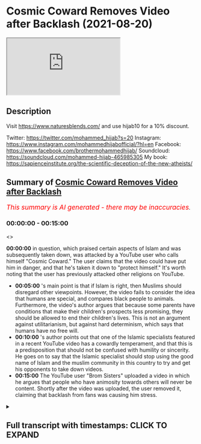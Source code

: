 # Cosmic Coward Removes Video after Backlash (2021-08-20)

<iframe loading='lazy' src='https://www.youtube.com/embed/G8Ia9BHpAQk'></iframe>

## Description

Visit https://www.naturesblends.com/ and use hijab10 for a 10% discount. 

Twitter: https://twitter.com/mohammed_hijab?s=20
Instagram: https://www.instagram.com/mohammedhijabofficial/?hl=en
Facebook: https://www.facebook.com/brothermohammedhijab/
Soundcloud: https://soundcloud.com/mohammed-hijab-465985305
My book: https://sapienceinstitute.org/the-scientific-deception-of-the-new-atheists/

## Summary of [Cosmic Coward Removes Video after Backlash](https://www.youtube.com/watch?v=G8Ia9BHpAQk)


*<span style="color:red; font-size:125%">This summary is AI generated - there may be inaccuracies</span>. [](/)*

### <a onclick="modifyYTiframeseektime('0')">00:00:00</a> - <a onclick="modifyYTiframeseektime('900')">00:15:00</a>

<>

**<a onclick="modifyYTiframeseektime('0')">00:00:00</a>**  in question, which praised certain aspects of Islam and was subsequently taken down, was attacked by a YouTube user who calls himself "Cosmic Coward." The user claims that the video could have put him in danger, and that he's taken it down to "protect himself." It's worth noting that the user has previously attacked other religions on YouTube.
* **<a onclick="modifyYTiframeseektime('300')">00:05:00</a>** 's main point is that if Islam is right, then Muslims should disregard other viewpoints. However, the video fails to consider the idea that humans are special, and compares black people to animals. Furthermore, the video's author argues that because some parents have conditions that make their children's prospects less promising, they should be allowed to end their children's lives. This is not an argument against utilitarianism, but against hard determinism, which says that humans have no free will.
* **<a onclick="modifyYTiframeseektime('600')">00:10:00</a>** 's author points out that one of the Islamic specialists featured in a recent YouTube video has a cowardly temperament, and that this is a predisposition that should not be confused with humility or sincerity. He goes on to say that the Islamic specialist should stop using the good name of Islam and the muslim community in this country to try and get his opponents to take down videos.
* **<a onclick="modifyYTiframeseektime('900')">00:15:00</a>** The YouTube user "Brom Sisters" uploaded a video in which he argues that people who have animosity towards others will never be content. Shortly after the video was uploaded, the user removed it, claiming that backlash from fans was causing him stress.

<details><summary><h2>Full transcript with timestamps: CLICK TO EXPAND</h2></summary>

<a onclick="modifyYTiframeseektime('0')">0:00:00</a> [Music]  
<a onclick="modifyYTiframeseektime('5')">0:00:05</a> is the hijab 10  
<a onclick="modifyYTiframeseektime('6')">0:00:06</a> discount code for 10 percent discount on  
<a onclick="modifyYTiframeseektime('9')">0:00:09</a> a wide range of products including  
<a onclick="modifyYTiframeseektime('11')">0:00:11</a> premium ethiopian black seed products  
<a onclick="modifyYTiframeseektime('13')">0:00:13</a> assalamu alaikum  
<a onclick="modifyYTiframeseektime('15')">0:00:15</a> how are you guys doing i'm joined it's  
<a onclick="modifyYTiframeseektime('17')">0:00:17</a> the champ champ connection here how are  
<a onclick="modifyYTiframeseektime('19')">0:00:19</a> you doing  
<a onclick="modifyYTiframeseektime('20')">0:00:20</a> [Laughter]  
<a onclick="modifyYTiframeseektime('23')">0:00:23</a> so much one letter can make such a big  
<a onclick="modifyYTiframeseektime('24')">0:00:24</a> difference  
<a onclick="modifyYTiframeseektime('27')">0:00:27</a> well one mistake can make such a big  
<a onclick="modifyYTiframeseektime('29')">0:00:29</a> difference and today we're going to be  
<a onclick="modifyYTiframeseektime('30')">0:00:30</a> talking about the the big mistake from  
<a onclick="modifyYTiframeseektime('32')">0:00:32</a> cosmic coward cosmic failure cosmic  
<a onclick="modifyYTiframeseektime('34')">0:00:34</a> coward call him whatever you want to  
<a onclick="modifyYTiframeseektime('36')">0:00:36</a> call him actually to be honest with you  
<a onclick="modifyYTiframeseektime('38')">0:00:38</a> just some time ago maybe it was before  
<a onclick="modifyYTiframeseektime('40')">0:00:40</a> maybe two three weeks ago i made a video  
<a onclick="modifyYTiframeseektime('42')">0:00:42</a> about him actually praising some of what  
<a onclick="modifyYTiframeseektime('44')">0:00:44</a> he was doing because  
<a onclick="modifyYTiframeseektime('45')">0:00:45</a> he was talking about how  
<a onclick="modifyYTiframeseektime('47')">0:00:47</a> voracious he didn't mention this kind of  
<a onclick="modifyYTiframeseektime('49')">0:00:49</a> language but he the contingency argument  
<a onclick="modifyYTiframeseektime('51')">0:00:51</a> was  
<a onclick="modifyYTiframeseektime('52')">0:00:52</a> and how he he sees it as  
<a onclick="modifyYTiframeseektime('54')">0:00:54</a> the absurdity of the infinite regression  
<a onclick="modifyYTiframeseektime('56')">0:00:56</a> whatever now  
<a onclick="modifyYTiframeseektime('58')">0:00:58</a> for some strange reason in fact that we  
<a onclick="modifyYTiframeseektime('60')">0:01:00</a> can both comment on he's decided to  
<a onclick="modifyYTiframeseektime('62')">0:01:02</a> attack the muslim community again yes  
<a onclick="modifyYTiframeseektime('65')">0:01:05</a> and before we talk about him attacking  
<a onclick="modifyYTiframeseektime('67')">0:01:07</a> the muslim community let's really  
<a onclick="modifyYTiframeseektime('69')">0:01:09</a> distinguish because the video that he  
<a onclick="modifyYTiframeseektime('70')">0:01:10</a> took down okay which he initially had up  
<a onclick="modifyYTiframeseektime('74')">0:01:14</a> was why is islam so sensitive or  
<a onclick="modifyYTiframeseektime('76')">0:01:16</a> something to that effect right yes  
<a onclick="modifyYTiframeseektime('78')">0:01:18</a> islam here he's not talking about if you  
<a onclick="modifyYTiframeseektime('80')">0:01:20</a> like the religion he's talking he is  
<a onclick="modifyYTiframeseektime('82')">0:01:22</a> talking about muslim people because he  
<a onclick="modifyYTiframeseektime('83')">0:01:23</a> actually mentions  
<a onclick="modifyYTiframeseektime('84')">0:01:24</a> muslims and their reactions to uh  
<a onclick="modifyYTiframeseektime('88')">0:01:28</a> certain things that provocations or  
<a onclick="modifyYTiframeseektime('89')">0:01:29</a> whatever it is  
<a onclick="modifyYTiframeseektime('91')">0:01:31</a> this ungrammatical use of the word islam  
<a onclick="modifyYTiframeseektime('95')">0:01:35</a> to refer to muslim people this  
<a onclick="modifyYTiframeseektime('97')">0:01:37</a> ungrammatical use  
<a onclick="modifyYTiframeseektime('99')">0:01:39</a> is a commonplace usage  
<a onclick="modifyYTiframeseektime('102')">0:01:42</a> among people on the alt-right people on  
<a onclick="modifyYTiframeseektime('103')">0:01:43</a> the even the far right  
<a onclick="modifyYTiframeseektime('105')">0:01:45</a> that try  
<a onclick="modifyYTiframeseektime('107')">0:01:47</a> maybe disguise their islamophobia  
<a onclick="modifyYTiframeseektime('108')">0:01:48</a> disguise their  
<a onclick="modifyYTiframeseektime('110')">0:01:50</a> the the hasty generalizations against  
<a onclick="modifyYTiframeseektime('113')">0:01:53</a> know it's like tommy robinson you know i  
<a onclick="modifyYTiframeseektime('114')">0:01:54</a> don't have a problem with the muslims  
<a onclick="modifyYTiframeseektime('115')">0:01:55</a> this is islam right right but to be  
<a onclick="modifyYTiframeseektime('118')">0:01:58</a> completely honest with you you mentioned  
<a onclick="modifyYTiframeseektime('119')">0:01:59</a> tommy robinson right  
<a onclick="modifyYTiframeseektime('121')">0:02:01</a> he wasn't as cowardly as this i mean he  
<a onclick="modifyYTiframeseektime('123')">0:02:03</a> wouldn't he wouldn't pop a video and  
<a onclick="modifyYTiframeseektime('124')">0:02:04</a> then put it down and say because of  
<a onclick="modifyYTiframeseektime('126')">0:02:06</a> safety concern you couldn't imagine that  
<a onclick="modifyYTiframeseektime('127')">0:02:07</a> that was nonsense yeah imagine imagine  
<a onclick="modifyYTiframeseektime('129')">0:02:09</a> totally put on a video yeah and putting  
<a onclick="modifyYTiframeseektime('131')">0:02:11</a> it taking it down at least he had a  
<a onclick="modifyYTiframeseektime('133')">0:02:13</a> degree of being rough and ready like you  
<a onclick="modifyYTiframeseektime('135')">0:02:15</a> know he had a certain level of  
<a onclick="modifyYTiframeseektime('138')">0:02:18</a> courageousness and you can say in the  
<a onclick="modifyYTiframeseektime('139')">0:02:19</a> twitter level he did a certain level of  
<a onclick="modifyYTiframeseektime('141')">0:02:21</a> courageousness that this little boy  
<a onclick="modifyYTiframeseektime('143')">0:02:23</a> doesn't unfortunately does not have they  
<a onclick="modifyYTiframeseektime('144')">0:02:24</a> do also have something in common you  
<a onclick="modifyYTiframeseektime('145')">0:02:25</a> know tommy robinson and katie hopkins  
<a onclick="modifyYTiframeseektime('148')">0:02:28</a> and all these people they have something  
<a onclick="modifyYTiframeseektime('149')">0:02:29</a> in common they use the fear factor yeah  
<a onclick="modifyYTiframeseektime('151')">0:02:31</a> and that's exactly what he's done it's  
<a onclick="modifyYTiframeseektime('152')">0:02:32</a> very strange because it's a fallacy of a  
<a onclick="modifyYTiframeseektime('154')">0:02:34</a> circular argument and it's a  
<a onclick="modifyYTiframeseektime('155')">0:02:35</a> self-fulfilled prophecy i'm not saying  
<a onclick="modifyYTiframeseektime('157')">0:02:37</a> he claimed these or  
<a onclick="modifyYTiframeseektime('158')">0:02:38</a> what i'm trying to say is he puts a  
<a onclick="modifyYTiframeseektime('160')">0:02:40</a> video up and he says why islam so  
<a onclick="modifyYTiframeseektime('162')">0:02:42</a> sensitive and you know muslims do all  
<a onclick="modifyYTiframeseektime('164')">0:02:44</a> kinds of burn places bomb places etc and  
<a onclick="modifyYTiframeseektime('166')">0:02:46</a> then it takes this video down so it's  
<a onclick="modifyYTiframeseektime('167')">0:02:47</a> like it's like it's pretty nice  
<a onclick="modifyYTiframeseektime('169')">0:02:49</a> i'm proving my own point but i made the  
<a onclick="modifyYTiframeseektime('170')">0:02:50</a> video it got about 300 000 views i'll  
<a onclick="modifyYTiframeseektime('172')">0:02:52</a> take it down now because i'm under fret  
<a onclick="modifyYTiframeseektime('174')">0:02:54</a> i mean was he under threat when he made  
<a onclick="modifyYTiframeseektime('176')">0:02:56</a> certain statements which you're going to  
<a onclick="modifyYTiframeseektime('177')">0:02:57</a> mention you know well actually you know  
<a onclick="modifyYTiframeseektime('178')">0:02:58</a> this is a good point because if he was  
<a onclick="modifyYTiframeseektime('180')">0:03:00</a> so scared about his safety why doesn't  
<a onclick="modifyYTiframeseektime('182')">0:03:02</a> he take his other video down which is  
<a onclick="modifyYTiframeseektime('184')">0:03:04</a> which he's actually insulting the  
<a onclick="modifyYTiframeseektime('185')">0:03:05</a> prophet muhammad  
<a onclick="modifyYTiframeseektime('186')">0:03:06</a> so he mounted quote and abused yes  
<a onclick="modifyYTiframeseektime('190')">0:03:10</a> he still got that one up so that one's  
<a onclick="modifyYTiframeseektime('192')">0:03:12</a> more dangerous if you're talking about  
<a onclick="modifyYTiframeseektime('193')">0:03:13</a> threat levels yeah i would have thought  
<a onclick="modifyYTiframeseektime('195')">0:03:15</a> that one would be the one to take down  
<a onclick="modifyYTiframeseektime('196')">0:03:16</a> or even worse according muslim woman in  
<a onclick="modifyYTiframeseektime('198')">0:03:18</a> bags yeah i mean i'm somalian women  
<a onclick="modifyYTiframeseektime('200')">0:03:20</a> somali women in bags is especially you  
<a onclick="modifyYTiframeseektime('202')">0:03:22</a> know me i'll be honest with you you've  
<a onclick="modifyYTiframeseektime('203')">0:03:23</a> got to be careful of the somalian  
<a onclick="modifyYTiframeseektime('204')">0:03:24</a> sisters you know what i'm saying  
<a onclick="modifyYTiframeseektime('206')">0:03:26</a> i'm telling you you know especially if  
<a onclick="modifyYTiframeseektime('207')">0:03:27</a> you're saying they're in bed some other  
<a onclick="modifyYTiframeseektime('208')">0:03:28</a> sisters can you know give you a little  
<a onclick="modifyYTiframeseektime('210')">0:03:30</a> you know the point here is this you was  
<a onclick="modifyYTiframeseektime('212')">0:03:32</a> brave then yeah what have you become a  
<a onclick="modifyYTiframeseektime('213')">0:03:33</a> coward now is it what the meat that  
<a onclick="modifyYTiframeseektime('215')">0:03:35</a> you're not eating you're vegan now is it  
<a onclick="modifyYTiframeseektime('216')">0:03:36</a> has an effect on your testosterone  
<a onclick="modifyYTiframeseektime('220')">0:03:40</a> is it that is it the the b12 and the  
<a onclick="modifyYTiframeseektime('222')">0:03:42</a> iron deficiency that oxygen doesn't  
<a onclick="modifyYTiframeseektime('223')">0:03:43</a> happen  
<a onclick="modifyYTiframeseektime('224')">0:03:44</a> what is  
<a onclick="modifyYTiframeseektime('226')">0:03:46</a> let's say something right yeah some  
<a onclick="modifyYTiframeseektime('227')">0:03:47</a> muslims will come and say why are you  
<a onclick="modifyYTiframeseektime('228')">0:03:48</a> treating this guy like this and it's the  
<a onclick="modifyYTiframeseektime('229')">0:03:49</a> same muslims that they don't mind being  
<a onclick="modifyYTiframeseektime('231')">0:03:51</a> slapped up quite frankly  
<a onclick="modifyYTiframeseektime('233')">0:03:53</a> and to be honest that's you guys yeah  
<a onclick="modifyYTiframeseektime('235')">0:03:55</a> yeah yeah this man  
<a onclick="modifyYTiframeseektime('237')">0:03:57</a> is language yeah look this man clearly  
<a onclick="modifyYTiframeseektime('239')">0:03:59</a> doesn't mind throwing you and your  
<a onclick="modifyYTiframeseektime('240')">0:04:00</a> family and your community under the bus  
<a onclick="modifyYTiframeseektime('242')">0:04:02</a> okay he's done that already how many  
<a onclick="modifyYTiframeseektime('244')">0:04:04</a> videos does he have to make not just  
<a onclick="modifyYTiframeseektime('245')">0:04:05</a> about islam yeah and about the prophet  
<a onclick="modifyYTiframeseektime('247')">0:04:07</a> muhammad but about you and your  
<a onclick="modifyYTiframeseektime('249')">0:04:09</a> community and how you act he's hastily  
<a onclick="modifyYTiframeseektime('251')">0:04:11</a> generalizing 1.8 billion people exactly  
<a onclick="modifyYTiframeseektime('253')">0:04:13</a> you know speaking about islam  
<a onclick="modifyYTiframeseektime('255')">0:04:15</a> really intending muslims and he  
<a onclick="modifyYTiframeseektime('256')">0:04:16</a> mentioned the word muslims few times in  
<a onclick="modifyYTiframeseektime('258')">0:04:18</a> the video now of course and the funny  
<a onclick="modifyYTiframeseektime('259')">0:04:19</a> thing is is his comeback he makes it  
<a onclick="modifyYTiframeseektime('261')">0:04:21</a> very clear which is very bizarre i'm he  
<a onclick="modifyYTiframeseektime('263')">0:04:23</a> goes cosmic is back why are you not back  
<a onclick="modifyYTiframeseektime('265')">0:04:25</a> with the video attacking christianity  
<a onclick="modifyYTiframeseektime('267')">0:04:27</a> have you got is that on twitter he said  
<a onclick="modifyYTiframeseektime('268')">0:04:28</a> he deleted it oh he deleted it on  
<a onclick="modifyYTiframeseektime('270')">0:04:30</a> twitter  
<a onclick="modifyYTiframeseektime('271')">0:04:31</a> what i remember what he showed me was  
<a onclick="modifyYTiframeseektime('272')">0:04:32</a> that he was saying something effect of  
<a onclick="modifyYTiframeseektime('274')">0:04:34</a> um  
<a onclick="modifyYTiframeseektime('274')">0:04:34</a> the old cosmic and here's one for you  
<a onclick="modifyYTiframeseektime('276')">0:04:36</a> guys no no that's what i'm trying to do  
<a onclick="modifyYTiframeseektime('278')">0:04:38</a> it's like the fans were saying can we  
<a onclick="modifyYTiframeseektime('280')">0:04:40</a> get exactly what you said he i i've got  
<a onclick="modifyYTiframeseektime('282')">0:04:42</a> it here  
<a onclick="modifyYTiframeseektime('283')">0:04:43</a> yeah because from what i know he was  
<a onclick="modifyYTiframeseektime('285')">0:04:45</a> basically saying like you guys were  
<a onclick="modifyYTiframeseektime('287')">0:04:47</a> asking here's the old cosmic background  
<a onclick="modifyYTiframeseektime('289')">0:04:49</a> because people fed up with his vegan  
<a onclick="modifyYTiframeseektime('290')">0:04:50</a> videos  
<a onclick="modifyYTiframeseektime('291')">0:04:51</a> so the thing is if you can find that  
<a onclick="modifyYTiframeseektime('293')">0:04:53</a> i got it here i got it i got it i got it  
<a onclick="modifyYTiframeseektime('294')">0:04:54</a> right he goes people keep telling me  
<a onclick="modifyYTiframeseektime('296')">0:04:56</a> that they miss the old skeptic yeah  
<a onclick="modifyYTiframeseektime('298')">0:04:58</a> well here you go here you go i guess so  
<a onclick="modifyYTiframeseektime('300')">0:05:00</a> it's like he's a slave to his uh exactly  
<a onclick="modifyYTiframeseektime('302')">0:05:02</a> no need to not only that it just shows  
<a onclick="modifyYTiframeseektime('304')">0:05:04</a> how islamophobic you are because you  
<a onclick="modifyYTiframeseektime('307')">0:05:07</a> coming back mean it didn't mean that hey  
<a onclick="modifyYTiframeseektime('309')">0:05:09</a> cosmic's back with um you know an  
<a onclick="modifyYTiframeseektime('311')">0:05:11</a> intellectual  
<a onclick="modifyYTiframeseektime('312')">0:05:12</a> and scrutinizing whatever it may be  
<a onclick="modifyYTiframeseektime('314')">0:05:14</a> different topics he discusses with he  
<a onclick="modifyYTiframeseektime('316')">0:05:16</a> goes straight for islam absolutely and  
<a onclick="modifyYTiframeseektime('318')">0:05:18</a> why why islam  
<a onclick="modifyYTiframeseektime('320')">0:05:20</a> and he got a big backlash from his  
<a onclick="modifyYTiframeseektime('321')">0:05:21</a> followers  
<a onclick="modifyYTiframeseektime('322')">0:05:22</a> even saw them  
<a onclick="modifyYTiframeseektime('325')">0:05:25</a> which i'll tell you is actually  
<a onclick="modifyYTiframeseektime('326')">0:05:26</a> something in the quran this video fails  
<a onclick="modifyYTiframeseektime('328')">0:05:28</a> to consider the fundamental point yeah  
<a onclick="modifyYTiframeseektime('330')">0:05:30</a> what if islam was actually right if if  
<a onclick="modifyYTiframeseektime('333')">0:05:33</a> if muhammad was actually allah's prophet  
<a onclick="modifyYTiframeseektime('336')">0:05:36</a> they would be justified in in  
<a onclick="modifyYTiframeseektime('337')">0:05:37</a> disregarding other viewpoints  
<a onclick="modifyYTiframeseektime('341')">0:05:41</a> yeah so the point is that is a good  
<a onclick="modifyYTiframeseektime('342')">0:05:42</a> point because the thing is this is not  
<a onclick="modifyYTiframeseektime('344')">0:05:44</a> actually a logical argument against  
<a onclick="modifyYTiframeseektime('346')">0:05:46</a> islam he's just trying to create a shock  
<a onclick="modifyYTiframeseektime('348')">0:05:48</a> factor yes against islam but then if we  
<a onclick="modifyYTiframeseektime('350')">0:05:50</a> want to create shock factors he's he's  
<a onclick="modifyYTiframeseektime('352')">0:05:52</a> had peter singer who's one of the  
<a onclick="modifyYTiframeseektime('354')">0:05:54</a> leading utilitarians  
<a onclick="modifyYTiframeseektime('356')">0:05:56</a> um  
<a onclick="modifyYTiframeseektime('357')">0:05:57</a> he actually he's one of the top  
<a onclick="modifyYTiframeseektime('359')">0:05:59</a> scholars of utilitarianism and and he  
<a onclick="modifyYTiframeseektime('362')">0:06:02</a> mentions  
<a onclick="modifyYTiframeseektime('363')">0:06:03</a> you know let me actually get exactly  
<a onclick="modifyYTiframeseektime('365')">0:06:05</a> what he mentions he compares basically  
<a onclick="modifyYTiframeseektime('367')">0:06:07</a> black people african people slaves  
<a onclick="modifyYTiframeseektime('370')">0:06:10</a> in the slave trade to animal suffering  
<a onclick="modifyYTiframeseektime('372')">0:06:12</a> and he's got this in his channel right  
<a onclick="modifyYTiframeseektime('374')">0:06:14</a> he doesn't even challenge it enough  
<a onclick="modifyYTiframeseektime('376')">0:06:16</a> because remember they don't take the  
<a onclick="modifyYTiframeseektime('378')">0:06:18</a> premise of human exceptionalism for  
<a onclick="modifyYTiframeseektime('380')">0:06:20</a> granted the idea that human is special  
<a onclick="modifyYTiframeseektime('381')">0:06:21</a> is differentiate from the animal uh the  
<a onclick="modifyYTiframeseektime('384')">0:06:24</a> human being is the friendship from an  
<a onclick="modifyYTiframeseektime('385')">0:06:25</a> animal that's obviously we believe in  
<a onclick="modifyYTiframeseektime('387')">0:06:27</a> that  
<a onclick="modifyYTiframeseektime('388')">0:06:28</a> we believe in the quran  
<a onclick="modifyYTiframeseektime('392')">0:06:32</a> you know the quran states that we have  
<a onclick="modifyYTiframeseektime('394')">0:06:34</a> exalted  
<a onclick="modifyYTiframeseektime('395')">0:06:35</a> the child of adam we have exalted human  
<a onclick="modifyYTiframeseektime('397')">0:06:37</a> being yeah  
<a onclick="modifyYTiframeseektime('398')">0:06:38</a> you know  
<a onclick="modifyYTiframeseektime('399')">0:06:39</a> this is human exceptionalism in the  
<a onclick="modifyYTiframeseektime('401')">0:06:41</a> quran we have an uh you know a moral  
<a onclick="modifyYTiframeseektime('404')">0:06:44</a> human exceptionism they don't have it so  
<a onclick="modifyYTiframeseektime('406')">0:06:46</a> they can compare black people no problem  
<a onclick="modifyYTiframeseektime('408')">0:06:48</a> with animals  
<a onclick="modifyYTiframeseektime('409')">0:06:49</a> they have track record of doing this  
<a onclick="modifyYTiframeseektime('410')">0:06:50</a> kind of thing um talking about somali  
<a onclick="modifyYTiframeseektime('412')">0:06:52</a> and women african people you know and  
<a onclick="modifyYTiframeseektime('415')">0:06:55</a> these kind of things and that shows the  
<a onclick="modifyYTiframeseektime('417')">0:06:57</a> extent to which that they have this kind  
<a onclick="modifyYTiframeseektime('418')">0:06:58</a> of western gaze orientalizing  
<a onclick="modifyYTiframeseektime('420')">0:07:00</a> orientalizing you know uh looking at  
<a onclick="modifyYTiframeseektime('422')">0:07:02</a> these other look why don't you compare  
<a onclick="modifyYTiframeseektime('424')">0:07:04</a> white people with uh with animals why  
<a onclick="modifyYTiframeseektime('426')">0:07:06</a> did i have to be the african example  
<a onclick="modifyYTiframeseektime('428')">0:07:08</a> you know that's right you know and  
<a onclick="modifyYTiframeseektime('430')">0:07:10</a> there's there's another thing as well  
<a onclick="modifyYTiframeseektime('431')">0:07:11</a> which i wish i want to add on on this  
<a onclick="modifyYTiframeseektime('433')">0:07:13</a> point which is that um  
<a onclick="modifyYTiframeseektime('436')">0:07:16</a> peter singer since we're talking about  
<a onclick="modifyYTiframeseektime('437')">0:07:17</a> him right listen to what he says this is  
<a onclick="modifyYTiframeseektime('439')">0:07:19</a> something that um he writes in his book  
<a onclick="modifyYTiframeseektime('442')">0:07:22</a> it's called practical ethics yeah  
<a onclick="modifyYTiframeseektime('444')">0:07:24</a> he says he he says this man that he had  
<a onclick="modifyYTiframeseektime('446')">0:07:26</a> on his podcast and he didn't even  
<a onclick="modifyYTiframeseektime('448')">0:07:28</a> challenge him all these points by the  
<a onclick="modifyYTiframeseektime('449')">0:07:29</a> way it's one of the most can we talk  
<a onclick="modifyYTiframeseektime('450')">0:07:30</a> about shock factor he's creating this  
<a onclick="modifyYTiframeseektime('453')">0:07:33</a> this this monster of the muslim world  
<a onclick="modifyYTiframeseektime('455')">0:07:35</a> and the monster of islam  
<a onclick="modifyYTiframeseektime('459')">0:07:39</a> the the the very um  
<a onclick="modifyYTiframeseektime('462')">0:07:42</a> school of thought if you like ethical  
<a onclick="modifyYTiframeseektime('464')">0:07:44</a> school of thought which he sympathizes  
<a onclick="modifyYTiframeseektime('466')">0:07:46</a> with  
<a onclick="modifyYTiframeseektime('467')">0:07:47</a> and has people coming on who are  
<a onclick="modifyYTiframeseektime('469')">0:07:49</a> scholars off right in fact leading  
<a onclick="modifyYTiframeseektime('471')">0:07:51</a> scholars off  
<a onclick="modifyYTiframeseektime('472')">0:07:52</a> this is what ps uh singer says listen he  
<a onclick="modifyYTiframeseektime('475')">0:07:55</a> says the child's life  
<a onclick="modifyYTiframeseektime('477')">0:07:57</a> prospects significantly less promising  
<a onclick="modifyYTiframeseektime('479')">0:07:59</a> than those of a normal child  
<a onclick="modifyYTiframeseektime('481')">0:08:01</a> and then he says he has argued that  
<a onclick="modifyYTiframeseektime('482')">0:08:02</a> parents are those children this is not  
<a onclick="modifyYTiframeseektime('484')">0:08:04</a> his words but this is what the person is  
<a onclick="modifyYTiframeseektime('485')">0:08:05</a> writing in the in the article  
<a onclick="modifyYTiframeseektime('487')">0:08:07</a> of those with those conditions should be  
<a onclick="modifyYTiframeseektime('489')">0:08:09</a> allowed to end the child's life and it's  
<a onclick="modifyYTiframeseektime('490')">0:08:10</a> in the guardian this is not an argument  
<a onclick="modifyYTiframeseektime('492')">0:08:12</a> against utilitarianism as being right or  
<a onclick="modifyYTiframeseektime('494')">0:08:14</a> wrong  
<a onclick="modifyYTiframeseektime('495')">0:08:15</a> likewise mentioning the classical laws  
<a onclick="modifyYTiframeseektime('497')">0:08:17</a> of apostasy is not an argument of islam  
<a onclick="modifyYTiframeseektime('499')">0:08:19</a> being right and wrong yeah  
<a onclick="modifyYTiframeseektime('501')">0:08:21</a> even if look if we accept his premise  
<a onclick="modifyYTiframeseektime('503')">0:08:23</a> muslims and islam are sensitive yeah  
<a onclick="modifyYTiframeseektime('505')">0:08:25</a> does that make them wrong exactly it  
<a onclick="modifyYTiframeseektime('507')">0:08:27</a> doesn't you see now you have to with  
<a onclick="modifyYTiframeseektime('509')">0:08:29</a> your subjective morality  
<a onclick="modifyYTiframeseektime('511')">0:08:31</a> you have to now prove that being  
<a onclick="modifyYTiframeseektime('512')">0:08:32</a> sensitive  
<a onclick="modifyYTiframeseektime('513')">0:08:33</a> is he not hardcore  
<a onclick="modifyYTiframeseektime('515')">0:08:35</a> right good point before this that's the  
<a onclick="modifyYTiframeseektime('517')">0:08:37</a> case  
<a onclick="modifyYTiframeseektime('522')">0:08:42</a> but this point here was yeah  
<a onclick="modifyYTiframeseektime('524')">0:08:44</a> that's a very good point but the if he  
<a onclick="modifyYTiframeseektime('526')">0:08:46</a> hasn't gone objective standard yeah on  
<a onclick="modifyYTiframeseektime('528')">0:08:48</a> what basis is  
<a onclick="modifyYTiframeseektime('530')">0:08:50</a> can he prove yeah that  
<a onclick="modifyYTiframeseektime('532')">0:08:52</a> being almost being sensitive in his  
<a onclick="modifyYTiframeseektime('534')">0:08:54</a> words is a bad thing and if it's not  
<a onclick="modifyYTiframeseektime('535')">0:08:55</a> about things that's a superfluous it's  
<a onclick="modifyYTiframeseektime('537')">0:08:57</a> superfluous  
<a onclick="modifyYTiframeseektime('539')">0:08:59</a> absolutely not so the second thing you  
<a onclick="modifyYTiframeseektime('541')">0:09:01</a> should mention is very good point which  
<a onclick="modifyYTiframeseektime('543')">0:09:03</a> is that he is determined he's a hard  
<a onclick="modifyYTiframeseektime('545')">0:09:05</a> determinist  
<a onclick="modifyYTiframeseektime('546')">0:09:06</a> hard determinist really don't have a  
<a onclick="modifyYTiframeseektime('548')">0:09:08</a> case to make about morality at all  
<a onclick="modifyYTiframeseektime('550')">0:09:10</a> because hard determinists are saying  
<a onclick="modifyYTiframeseektime('551')">0:09:11</a> basically let's explain this they're  
<a onclick="modifyYTiframeseektime('553')">0:09:13</a> they are saying that there's an  
<a onclick="modifyYTiframeseektime('554')">0:09:14</a> antecedent causal chain  
<a onclick="modifyYTiframeseektime('557')">0:09:17</a> of uh uh you know of causes before  
<a onclick="modifyYTiframeseektime('560')">0:09:20</a> that basically render what's happening  
<a onclick="modifyYTiframeseektime('562')">0:09:22</a> with the human being as some kind of  
<a onclick="modifyYTiframeseektime('563')">0:09:23</a> ventriloquism right we are forced to do  
<a onclick="modifyYTiframeseektime('567')">0:09:27</a> what we are doing even the thoughts that  
<a onclick="modifyYTiframeseektime('568')">0:09:28</a> i have i am forced to have them i don't  
<a onclick="modifyYTiframeseektime('570')">0:09:30</a> have any free will at all  
<a onclick="modifyYTiframeseektime('573')">0:09:33</a> this is the argument that sam harris  
<a onclick="modifyYTiframeseektime('574')">0:09:34</a> made and daniel dennett who's a  
<a onclick="modifyYTiframeseektime('576')">0:09:36</a> compatibilist he refutes him on this  
<a onclick="modifyYTiframeseektime('578')">0:09:38</a> actually right the point i'm making is  
<a onclick="modifyYTiframeseektime('579')">0:09:39</a> if you are a determinist you have no  
<a onclick="modifyYTiframeseektime('581')">0:09:41</a> claim to morality at all and not only  
<a onclick="modifyYTiframeseektime('583')">0:09:43</a> that you can't put blame on anyone yes  
<a onclick="modifyYTiframeseektime('585')">0:09:45</a> like you've mentioned right you just  
<a onclick="modifyYTiframeseektime('586')">0:09:46</a> said this  
<a onclick="modifyYTiframeseektime('587')">0:09:47</a> because if you put blame on what basis  
<a onclick="modifyYTiframeseektime('589')">0:09:49</a> they are being forced by antecedent  
<a onclick="modifyYTiframeseektime('591')">0:09:51</a> causal uh things so  
<a onclick="modifyYTiframeseektime('593')">0:09:53</a> the the video is sloppy i think he knows  
<a onclick="modifyYTiframeseektime('596')">0:09:56</a> because i mean he says he's especially  
<a onclick="modifyYTiframeseektime('599')">0:09:59</a> he told sabor ahmed you know he told me  
<a onclick="modifyYTiframeseektime('601')">0:10:01</a> he wants to specialize in islam and in  
<a onclick="modifyYTiframeseektime('603')">0:10:03</a> the video that you refuted in a very  
<a onclick="modifyYTiframeseektime('604')">0:10:04</a> good way by the way and i i suggest  
<a onclick="modifyYTiframeseektime('606')">0:10:06</a> everyone goes on your channel and watch  
<a onclick="modifyYTiframeseektime('607')">0:10:07</a> the video because it's more detailed  
<a onclick="modifyYTiframeseektime('608')">0:10:08</a> than this one  
<a onclick="modifyYTiframeseektime('610')">0:10:10</a> because he tried putting the video down  
<a onclick="modifyYTiframeseektime('611')">0:10:11</a> i suggest people go on his channel and  
<a onclick="modifyYTiframeseektime('613')">0:10:13</a> see what kind of ridiculous comments he  
<a onclick="modifyYTiframeseektime('614')">0:10:14</a> made and ali that was refuting him so  
<a onclick="modifyYTiframeseektime('616')">0:10:16</a> rahman  
<a onclick="modifyYTiframeseektime('618')">0:10:18</a> he is a  
<a onclick="modifyYTiframeseektime('620')">0:10:20</a> islamic specialist he wants to  
<a onclick="modifyYTiframeseektime('621')">0:10:21</a> specialize in islam and the university  
<a onclick="modifyYTiframeseektime('622')">0:10:22</a> of oxford right  
<a onclick="modifyYTiframeseektime('623')">0:10:23</a> but then but then as you mentioned in  
<a onclick="modifyYTiframeseektime('625')">0:10:25</a> your video near the end of the video  
<a onclick="modifyYTiframeseektime('628')">0:10:28</a> he says in the quran there's some kind  
<a onclick="modifyYTiframeseektime('629')">0:10:29</a> of punishment for apostles in the quran  
<a onclick="modifyYTiframeseektime('630')">0:10:30</a> right yeah there is nothing  
<a onclick="modifyYTiframeseektime('632')">0:10:32</a> this shows you haven't even read the  
<a onclick="modifyYTiframeseektime('633')">0:10:33</a> quran yeah how can you specialize yeah  
<a onclick="modifyYTiframeseektime('636')">0:10:36</a> you haven't even read it in english  
<a onclick="modifyYTiframeseektime('637')">0:10:37</a> exactly yeah forget about memorizing it  
<a onclick="modifyYTiframeseektime('639')">0:10:39</a> yeah forget about memorizing it we're  
<a onclick="modifyYTiframeseektime('642')">0:10:42</a> we're told off we're not memorizing it  
<a onclick="modifyYTiframeseektime('643')">0:10:43</a> properly not only that and he believes  
<a onclick="modifyYTiframeseektime('644')">0:10:44</a> he believes which had refuted that  
<a onclick="modifyYTiframeseektime('647')">0:10:47</a> non-muslims have to have unconditional  
<a onclick="modifyYTiframeseektime('649')">0:10:49</a> love to the prophet and we know one  
<a onclick="modifyYTiframeseektime('651')">0:10:51</a> example of the treaty of  
<a onclick="modifyYTiframeseektime('652')">0:10:52</a> that when um  
<a onclick="modifyYTiframeseektime('655')">0:10:55</a> the treaty done with right right  
<a onclick="modifyYTiframeseektime('657')">0:10:57</a> um  
<a onclick="modifyYTiframeseektime('658')">0:10:58</a> uh  
<a onclick="modifyYTiframeseektime('661')">0:11:01</a> he came and he said we don't see you as  
<a onclick="modifyYTiframeseektime('662')">0:11:02</a> a prophet of god and he said to ali the  
<a onclick="modifyYTiframeseektime('664')">0:11:04</a> process take my name off ali didn't even  
<a onclick="modifyYTiframeseektime('667')">0:11:07</a> even want to take you off i think he  
<a onclick="modifyYTiframeseektime('668')">0:11:08</a> knows this  
<a onclick="modifyYTiframeseektime('670')">0:11:10</a> come on  
<a onclick="modifyYTiframeseektime('671')">0:11:11</a> no no i think no i'm not giving him an  
<a onclick="modifyYTiframeseektime('673')">0:11:13</a> excuse you are i'm saying that someone  
<a onclick="modifyYTiframeseektime('675')">0:11:15</a> who goes to university of oxford he  
<a onclick="modifyYTiframeseektime('676')">0:11:16</a> doesn't know someone who no but you know  
<a onclick="modifyYTiframeseektime('678')">0:11:18</a> maybe it's true maybe but i'm sure he  
<a onclick="modifyYTiframeseektime('680')">0:11:20</a> has not been taught to this effect this  
<a onclick="modifyYTiframeseektime('682')">0:11:22</a> is this is not just a shame to him it's  
<a onclick="modifyYTiframeseektime('684')">0:11:24</a> a shame to the institution it's a shame  
<a onclick="modifyYTiframeseektime('686')">0:11:26</a> to the university that that he studied  
<a onclick="modifyYTiframeseektime('688')">0:11:28</a> in you cannot shame your university like  
<a onclick="modifyYTiframeseektime('690')">0:11:30</a> this by by speaking about islam in such  
<a onclick="modifyYTiframeseektime('693')">0:11:33</a> a way that you don't even know you're  
<a onclick="modifyYTiframeseektime('695')">0:11:35</a> mentioning things that are in the holy  
<a onclick="modifyYTiframeseektime('696')">0:11:36</a> book well maybe that's why  
<a onclick="modifyYTiframeseektime('697')">0:11:37</a> i'm not even in the holy well maybe  
<a onclick="modifyYTiframeseektime('698')">0:11:38</a> maybe that was i think he's a very  
<a onclick="modifyYTiframeseektime('700')">0:11:40</a> clever man he took the video down and  
<a onclick="modifyYTiframeseektime('701')">0:11:41</a> blamed on security reasons because if  
<a onclick="modifyYTiframeseektime('703')">0:11:43</a> you think about it there's too many  
<a onclick="modifyYTiframeseektime('704')">0:11:44</a> fallacies everyone does it yeah if you  
<a onclick="modifyYTiframeseektime('706')">0:11:46</a> have two options you're going to be  
<a onclick="modifyYTiframeseektime('707')">0:11:47</a> intellectually dishonest and embarrass  
<a onclick="modifyYTiframeseektime('709')">0:11:49</a> yourself and we know he doesn't like  
<a onclick="modifyYTiframeseektime('710')">0:11:50</a> scrutiny yeah because of course  
<a onclick="modifyYTiframeseektime('712')">0:11:52</a> yeah or you're going to say you know  
<a onclick="modifyYTiframeseektime('713')">0:11:53</a> what actually  
<a onclick="modifyYTiframeseektime('714')">0:11:54</a> what does everyone like what's  
<a onclick="modifyYTiframeseektime('717')">0:11:57</a> i had to take it down oh my gosh  
<a onclick="modifyYTiframeseektime('719')">0:11:59</a> cosmic's video was good but he took it  
<a onclick="modifyYTiframeseektime('720')">0:12:00</a> down with difference that's what the  
<a onclick="modifyYTiframeseektime('721')">0:12:01</a> hell he flipped and he's a coward  
<a onclick="modifyYTiframeseektime('723')">0:12:03</a> because and this is the last thing why  
<a onclick="modifyYTiframeseektime('724')">0:12:04</a> is if he lost his food too much freedom  
<a onclick="modifyYTiframeseektime('726')">0:12:06</a> speech so much why is he coming  
<a onclick="modifyYTiframeseektime('728')">0:12:08</a> practically desperately in a desperate  
<a onclick="modifyYTiframeseektime('730')">0:12:10</a> scurry trying to get me to take a video  
<a onclick="modifyYTiframeseektime('731')">0:12:11</a> down yeah a small video of him in sabor  
<a onclick="modifyYTiframeseektime('733')">0:12:13</a> ahmad yeah where ah schools him  
<a onclick="modifyYTiframeseektime('735')">0:12:15</a> basically right uh atheists rattled why  
<a onclick="modifyYTiframeseektime('738')">0:12:18</a> blaming him  
<a onclick="modifyYTiframeseektime('741')">0:12:21</a> he was threatening me illegally i said  
<a onclick="modifyYTiframeseektime('743')">0:12:23</a> okay look what is it  
<a onclick="modifyYTiframeseektime('745')">0:12:25</a> we went through a privacy thing we went  
<a onclick="modifyYTiframeseektime('746')">0:12:26</a> through a whole process  
<a onclick="modifyYTiframeseektime('747')">0:12:27</a> he lost sorry that youtube against him  
<a onclick="modifyYTiframeseektime('750')">0:12:30</a> my video is still up it's on a hundred  
<a onclick="modifyYTiframeseektime('751')">0:12:31</a> thousand views almost yeah yeah yeah  
<a onclick="modifyYTiframeseektime('753')">0:12:33</a> that's why he wants to give that to a  
<a onclick="modifyYTiframeseektime('754')">0:12:34</a> million that's it that's good yeah yeah  
<a onclick="modifyYTiframeseektime('756')">0:12:36</a> so so if he wants freedom of speech so  
<a onclick="modifyYTiframeseektime('757')">0:12:37</a> much why is he so desperate to have  
<a onclick="modifyYTiframeseektime('760')">0:12:40</a> things in his control  
<a onclick="modifyYTiframeseektime('762')">0:12:42</a> like he was trying to get the debate in  
<a onclick="modifyYTiframeseektime('763')">0:12:43</a> his control for so long or get things  
<a onclick="modifyYTiframeseektime('766')">0:12:46</a> taken down which are not in his favor  
<a onclick="modifyYTiframeseektime('767')">0:12:47</a> he's thin skinned and you know what i  
<a onclick="modifyYTiframeseektime('769')">0:12:49</a> think he's doing he's basically pro he's  
<a onclick="modifyYTiframeseektime('771')">0:12:51</a> projecting and he has to ask himself  
<a onclick="modifyYTiframeseektime('773')">0:12:53</a> maybe he can think about himself is he  
<a onclick="modifyYTiframeseektime('775')">0:12:55</a> projecting put this in a question format  
<a onclick="modifyYTiframeseektime('777')">0:12:57</a> are you projecting your own securities  
<a onclick="modifyYTiframeseektime('778')">0:12:58</a> onto the muslim community are you  
<a onclick="modifyYTiframeseektime('780')">0:13:00</a> projecting  
<a onclick="modifyYTiframeseektime('781')">0:13:01</a> are you um scapegoating the muslim  
<a onclick="modifyYTiframeseektime('783')">0:13:03</a> community are you trying to create what  
<a onclick="modifyYTiframeseektime('785')">0:13:05</a> what um edward said called didactic  
<a onclick="modifyYTiframeseektime('787')">0:13:07</a> representation you know where you have a  
<a onclick="modifyYTiframeseektime('789')">0:13:09</a> good guy and a bad guy and this is the  
<a onclick="modifyYTiframeseektime('792')">0:13:12</a> trope of the orientalist and this is the  
<a onclick="modifyYTiframeseektime('794')">0:13:14</a> narrative of the right wing he's  
<a onclick="modifyYTiframeseektime('796')">0:13:16</a> unfortunately he's put he's put forward  
<a onclick="modifyYTiframeseektime('798')">0:13:18</a> the the narrative the hasty  
<a onclick="modifyYTiframeseektime('799')">0:13:19</a> generalization the right wing yeah  
<a onclick="modifyYTiframeseektime('801')">0:13:21</a> unfortunately he's not being able to  
<a onclick="modifyYTiframeseektime('802')">0:13:22</a> substantiate it and uh your refutation  
<a onclick="modifyYTiframeseektime('805')">0:13:25</a> refer people to your reputation uh for  
<a onclick="modifyYTiframeseektime('807')">0:13:27</a> more information at the end guys yeah  
<a onclick="modifyYTiframeseektime('809')">0:13:29</a> and i think that's it man you can very  
<a onclick="modifyYTiframeseektime('810')">0:13:30</a> clearly see and people are bored of this  
<a onclick="modifyYTiframeseektime('812')">0:13:32</a> and we can see right through you um and  
<a onclick="modifyYTiframeseektime('814')">0:13:34</a> that's it guys hope you enjoyed the  
<a onclick="modifyYTiframeseektime('815')">0:13:35</a> video one last thing i want to say to  
<a onclick="modifyYTiframeseektime('816')">0:13:36</a> people this is what is the last thing  
<a onclick="modifyYTiframeseektime('817')">0:13:37</a> i'll say  
<a onclick="modifyYTiframeseektime('818')">0:13:38</a> please guys yeah there's something in  
<a onclick="modifyYTiframeseektime('820')">0:13:40</a> the religion and even if you don't want  
<a onclick="modifyYTiframeseektime('822')">0:13:42</a> to label it formally it's called  
<a onclick="modifyYTiframeseektime('824')">0:13:44</a> it's where you disassociate not just  
<a onclick="modifyYTiframeseektime('827')">0:13:47</a> with people not just with ideas but with  
<a onclick="modifyYTiframeseektime('828')">0:13:48</a> people as well someone who's so  
<a onclick="modifyYTiframeseektime('831')">0:13:51</a> so forthright in their to be honest with  
<a onclick="modifyYTiframeseektime('834')">0:13:54</a> the arrogance against not just islam but  
<a onclick="modifyYTiframeseektime('835')">0:13:55</a> the muslim community themselves  
<a onclick="modifyYTiframeseektime('838')">0:13:58</a> we have been nice to this guy whenever i  
<a onclick="modifyYTiframeseektime('839')">0:13:59</a> put a video you know and i mentioned  
<a onclick="modifyYTiframeseektime('841')">0:14:01</a> something good about him the muslim  
<a onclick="modifyYTiframeseektime('842')">0:14:02</a> people in the comment section are very  
<a onclick="modifyYTiframeseektime('844')">0:14:04</a> very  
<a onclick="modifyYTiframeseektime('845')">0:14:05</a> i would say accommodating to him making  
<a onclick="modifyYTiframeseektime('847')">0:14:07</a> dua for him supplicating for him hoping  
<a onclick="modifyYTiframeseektime('849')">0:14:09</a> that you know he understands that his  
<a onclick="modifyYTiframeseektime('850')">0:14:10</a> ignorance is alleviated and so on  
<a onclick="modifyYTiframeseektime('852')">0:14:12</a> but now enough is enough  
<a onclick="modifyYTiframeseektime('854')">0:14:14</a> this guy clearly is trying to use our  
<a onclick="modifyYTiframeseektime('856')">0:14:16</a> good name and our kindness he's taking  
<a onclick="modifyYTiframeseektime('858')">0:14:18</a> kindness for weakness and you know the  
<a onclick="modifyYTiframeseektime('860')">0:14:20</a> thing that stops people like this  
<a onclick="modifyYTiframeseektime('861')">0:14:21</a> because i think i know what's going on  
<a onclick="modifyYTiframeseektime('863')">0:14:23</a> here i just want to end with this really  
<a onclick="modifyYTiframeseektime('866')">0:14:26</a> just because someone has a um a cowardly  
<a onclick="modifyYTiframeseektime('868')">0:14:28</a> temperament a cowardly he's got a  
<a onclick="modifyYTiframeseektime('870')">0:14:30</a> cowardly temperament right  
<a onclick="modifyYTiframeseektime('872')">0:14:32</a> he's a passive cowardly temperament he's  
<a onclick="modifyYTiframeseektime('874')">0:14:34</a> he's a bit me  
<a onclick="modifyYTiframeseektime('875')">0:14:35</a> that is a meek and cowardly temperament  
<a onclick="modifyYTiframeseektime('877')">0:14:37</a> it's a predisposition it's a  
<a onclick="modifyYTiframeseektime('878')">0:14:38</a> psychological predisposition do not  
<a onclick="modifyYTiframeseektime('880')">0:14:40</a> confuse a passive  
<a onclick="modifyYTiframeseektime('882')">0:14:42</a> and a cowardly temperament with humility  
<a onclick="modifyYTiframeseektime('885')">0:14:45</a> and with sincerity  
<a onclick="modifyYTiframeseektime('887')">0:14:47</a> he might have things in him which are  
<a onclick="modifyYTiframeseektime('888')">0:14:48</a> sincere and which are  
<a onclick="modifyYTiframeseektime('890')">0:14:50</a> fine but he's not i'm sorry he's not a  
<a onclick="modifyYTiframeseektime('892')">0:14:52</a> sincere person because he wasn't he  
<a onclick="modifyYTiframeseektime('893')">0:14:53</a> would not be using  
<a onclick="modifyYTiframeseektime('895')">0:14:55</a> the good name of islam and the good name  
<a onclick="modifyYTiframeseektime('898')">0:14:58</a> of the muslim community in this country  
<a onclick="modifyYTiframeseektime('899')">0:14:59</a> to throw us under the bus so he can get  
<a onclick="modifyYTiframeseektime('901')">0:15:01</a> fans to like his videos and so he can uh  
<a onclick="modifyYTiframeseektime('904')">0:15:04</a> so he can raise his ranks well this is  
<a onclick="modifyYTiframeseektime('906')">0:15:06</a> where charities and allah says in the  
<a onclick="modifyYTiframeseektime('907')">0:15:07</a> quran the disbelievers people like him  
<a onclick="modifyYTiframeseektime('909')">0:15:09</a> who have animosity will never be pleased  
<a onclick="modifyYTiframeseektime('912')">0:15:12</a> with you until you follow their way so  
<a onclick="modifyYTiframeseektime('913')">0:15:13</a> that's exactly what's going on here brom  
<a onclick="modifyYTiframeseektime('915')">0:15:15</a> sisters um and yeah that's it  
<a onclick="modifyYTiframeseektime('917')">0:15:17</a> salaam alaikum  
<a onclick="modifyYTiframeseektime('930')">0:15:30</a> you  
</details>